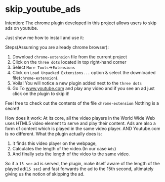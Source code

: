 # skip_youtube_ads

Intention: The chrome plugin developed in this project allows users to skip ads on youtube.

Just show me how to install and use it:

Steps(Assuming you are already chrome browser):
1. Download `chrome-extension` file from the current project
2. Click on the `three dots` located in top right-hand corner
3. Select `More Tools`->`Extensions`
4. Click on `Load Unpacked Extensions...` option & select the downloaded file(`chrome-extension`).
5. Voila! You will notice a new plugin added next to the `three dots`
6. Go To www.youtube.com and play any video and if you see an ad just click on the plugin to skip it!


Feel free to check out the contents of the file `chrome-extension`
Nothing is a secret! 

How does it work:
At its core, all the video players in the World Wide Web uses HTML5 video element to serve and play their content.
Ads are also a form of content which is played in the same video player. AND Youtube.com is no different. 
What the plugin actually does is:
1. It finds this video player on the webpage, 
2. Calculates the length of the video.(In our case `Ads`)
3. And finally sets the length of the video to the same video.

So if a `15 sec` ad is served, the plugin, make itself aware of the length of the played ad(`15 sec`) and fast forwards the ad to the 15th second, ultimately giving us the notion of skipping the ad. 
